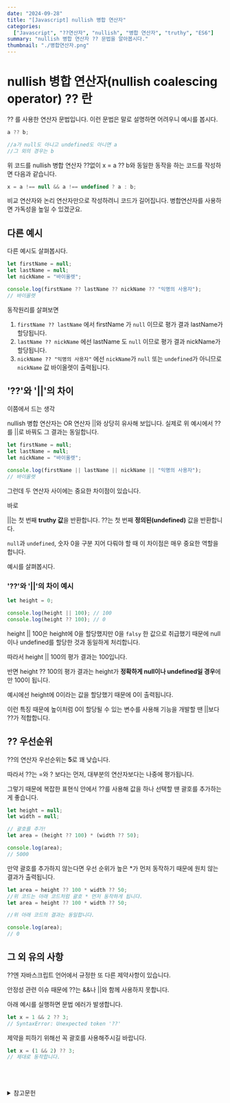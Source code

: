 ```yaml
---
date: "2024-09-28"
title: "[Javascript] nullish 병합 연산자"
categories:
  ["Javascript", "??연산자", "nullish", "병합 연산자", "truthy", "ES6"]
summary: "nullish 병합 연산자 ?? 문법을 알아봅시다."
thumbnail: "./병합연산자.png"
---
```


# nullish 병합 연산자(nullish coalescing operator) ?? 란

?? 를 사용한 연산자 문법입니다. 이런 문법은 말로 설명하면 어려우니 예시를 봅시다.

```js
a ?? b;

//a가 null도 아니고 undefined도 아니면 a
//그 외의 경우는 b
```

위 코드를 nullish 병합 연산자 ??없이 x = a ?? b와 동일한 동작을 하는 코드를 작성하면 다음과 같습니다.

```js
x = a !== null && a !== undefined ? a : b;
```

비교 연산자와 논리 연산자만으로 작성하려니 코드가 길어집니다. 병합연산자를 사용하면 가독성을 높일 수 있겠군요.

## 다른 예시

다른 예시도 살펴봅시다.

```js
let firstName = null;
let lastName = null;
let nickName = "바이올렛";

console.log(firstName ?? lastName ?? nickName ?? "익명의 사용자");
// 바이올렛
```

동작원리를 살펴보면

1. `firstName ?? lastName` 에서 firstName 가 `null` 이므로 평가 결과 lastName가 할당됩니다.
2. `lastName ?? nickName` 에선 lastName 도 `null` 이므로 평가 결과 nickName가 할당됩니다.
3. `nickName ?? "익명의 사용자"` 에선 `nickName`가 `null` 또는 `undefined`가 아니므로 `nickName` 값 바이올렛이 출력됩니다.

## '??'와 '||'의 차이

이쯤에서 드는 생각

nullish 병합 연산자는 OR 연산자 ||와 상당히 유사해 보입니다. 실제로 위 예시에서 ??를 ||로 바꿔도 그 결과는 동일합니다.

```js
let firstName = null;
let lastName = null;
let nickName = "바이올렛";

console.log(firstName || lastName || nickName || "익명의 사용자");
// 바이올렛
```

그런데 두 연산자 사이에는 중요한 차이점이 있습니다.

바로

||는 첫 번째 **truthy 값**을 반환합니다.
??는 첫 번째 **정의된(undefined)** 값을 반환합니다.

`null`과 `undefined`, 숫자 0을 구분 지어 다뤄야 할 때 이 차이점은 매우 중요한 역할을 합니다.

예시를 살펴봅시다.

### '??'와 '||'의 차이 예시

```js
let height = 0;

console.log(height || 100); // 100
console.log(height ?? 100); // 0
```

height || 100은 height에 0을 할당했지만 0을 `falsy` 한 값으로 취급했기 때문에 null이나 undefined를 할당한 것과 동일하게 처리합니다.

따라서 height || 100의 평가 결과는 100입니다.

반면 height ?? 100의 평가 결과는 height가 **정확하게 null이나 undefined일 경우**에만 100이 됩니다.

예시에선 height에 0이라는 값을 할당했기 때문에 0이 출력됩니다.

이런 특징 때문에 높이처럼 0이 할당될 수 있는 변수를 사용해 기능을 개발할 땐 ||보다 ??가 적합합니다.

## ?? 우선순위

??의 연산자 우선순위는 **5**로 꽤 낮습니다.

따라서 ??는 =와 ? 보다는 먼저, 대부분의 연산자보다는 나중에 평가됩니다.

그렇기 때문에 복잡한 표현식 안에서 ??를 사용해 값을 하나 선택할 땐 괄호를 추가하는 게 좋습니다.

```js
let height = null;
let width = null;

// 괄호를 추가!
let area = (height ?? 100) * (width ?? 50);

console.log(area);
// 5000
```

만약 괄호를 추가하지 않는다면 우선 순위가 높은 \*가 먼저 동작하기 때문에 원치 않는 결과가 출력됩니다.

```js
let area = height ?? 100 * width ?? 50;
//위 코드는 아래 코드처럼 괄호 * 먼저 동작하게 됩니다.
let area = height ?? 100 * width ?? 50;

//위 아래 코드의 결과는 동일합니다.

console.log(area);
// 0
```

## 그 외 유의 사항

??엔 자바스크립트 언어에서 규정한 또 다른 제약사항이 있습니다.

안정성 관련 이슈 때문에 ??는 &&나 ||와 함께 사용하지 못합니다.

아래 예시를 실행하면 문법 에러가 발생합니다.

```js
let x = 1 && 2 ?? 3;
// SyntaxError: Unexpected token '??'
```

제약을 피하기 위해선 꼭 괄호를 사용해주시길 바랍니다.

```js
let x = (1 && 2) ?? 3;
// 제대로 동작합니다.
```

<br>
<br>
<br>

<details>

<summary>참고문헌</summary>

<div markdown="1">

https://ko.javascript.info/nullish-coalescing-operator

</div>

</details>
